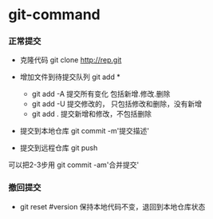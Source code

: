 # git-command

### 正常提交

- 克隆代码 git clone http://rep.git

- 增加文件到待提交队列 git add * 
    - git add -A 提交所有变化 包括新增.修改.删除
    - git add -U  提交修改的， 只包括修改和删除，没有新增
    - git add .  提交新增和修改，不包括删除
- 提交到本地仓库 git commit -m'提交描述'

- 提交到远程仓库 git push

可以把2-3步用 git commit -am'合并提交'

### 撤回提交

- git reset #version 保持本地代码不变，退回到本地仓库状态
